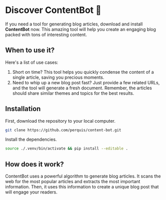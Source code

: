 # Discover ContentBot 🎉

If you need a tool for generating blog articles, download and install **ContentBot** now. This amazing tool will help you create an engaging blog packed with tons of interesting content.

## When to use it?

Here's a list of use cases:

1. Short on time? This tool helps you quickly condense the content of a single article, saving you precious moments.
2. Need to whip up a new blog post fast? Just provide a few related URLs, and the tool will generate a fresh document. Remember, the articles should share similar themes and topics for the best results.

## Installation

First, download the repository to your local computer.

```sh
git clone https://github.com/perquis/content-bot.git
```

Install the dependencies.

```sh
source ./.venv/bin/activate && pip install --editable .
```

## How does it work?

ContentBot uses a powerful algorithm to generate blog articles. It scans the web for the most popular articles and extracts the most important information. Then, it uses this information to create a unique blog post that will engage your readers.

